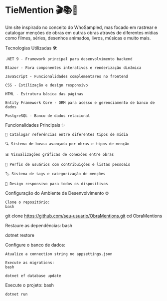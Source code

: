 # TieMention 🎬📚🎵

Um site inspirado no conceito do WhoSampled, mas focado em rastrear e catalogar menções de obras em outras obras através de diferentes mídias como filmes, séries, desenhos animados, livros, músicas e muito mais.

Tecnologias Utilizadas 🛠️

    .NET 9 - Framework principal para desenvolvimento backend

    Blazor - Para componentes interativos e renderização dinâmica

    JavaScript - Funcionalidades complementares no frontend

    CSS - Estilização e design responsivo

    HTML - Estrutura básica das páginas

    Entity Framework Core - ORM para acesso e gerenciamento de banco de dados

    PostgreSQL - Banco de dados relacional

Funcionalidades Principais ✨

    🎥 Catalogar referências entre diferentes tipos de mídia

    🔍 Sistema de busca avançada por obras e tipos de menção

    📊 Visualizações gráficas de conexões entre obras

    👥 Perfis de usuários com contribuições e listas pessoais

    🏷️ Sistema de tags e categorização de menções

    📱 Design responsivo para todos os dispositivos

Configuração do Ambiente de Desenvolvimento ⚙️

    Clone o repositório:
    bash

git clone https://github.com/seu-usuario/ObraMentions.git
cd ObraMentions

Restaure as dependências:
bash

dotnet restore

Configure o banco de dados:

    Atualize a connection string no appsettings.json

    Execute as migrations:
    bash

    dotnet ef database update

Execute o projeto:
bash

    dotnet run

